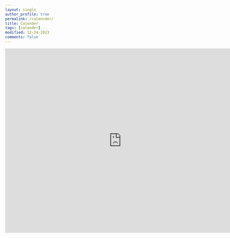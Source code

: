 ```yaml
---
layout: single
author_profile: true
permalink: /calennder/
title: Calender
tags: [calender]
modified: 12-24-2023
comments: false
---
```

<html lang="en">
<head>
    <meta charset="UTF-8">
    <meta name="semestres" content="width=device-width, initial-scale=1.0">
    <title>Google Sheet on GitHub</title>
</head>
<body>
    <iframe src="https://calendar.google.com/calendar/embed?src=mohi.sa3831%40gmail.com&ctz=Asia%2FTehran" width="150%" height="600" frameborder="0" marginheight="0" marginwidth="0">Loading...</iframe>
</body>
</html>